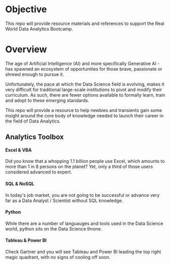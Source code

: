 # Objective
This repo will provide resource materials and references to support the Real World Data Analytics Bootcamp. 

# Overview
The age of Artificial Intelligence (AI) and more specifically Generative AI - has spawned an ecosystem of opportunities  for those brave, passionate or shrewd enough to pursue it.

Unfortunately, the pace at which the Data Science field is evolving, makes it very difficult for traditional large-scale institutions to pivot and modify their curriculum. As such, there are fewer options available to formally learn, train and adopt to these emerging standards.

This repo will provide a resource to help newbies and transients gain some insight around the core body of knowledge needed to launch their career in the field of Data Analytics.

## Analytics Toolbox
#### Excel & VBA
Did you know that a whopping 1.1 billion people use Excel, which amounts to more than 1 in 8 persons on the planet? Yet, only a third of those users considered advanced to expert. 

#### SQL & NoSQL 
In today's job market, you are not going to be successful or advance very far as a Data Analyst / Scientist without SQL knowledge.

#### Python
While there are a number of languauges and tools used in the Data Science world, python sits on the Data Science throne.  

#### Tableau & Power BI
Check Gartner and you will see Tableau and Power BI leading the top right magic quadrant, with no signs of cooling off soon.
